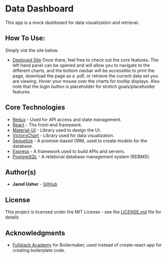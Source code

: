 # Data Dashboard

This app is a mock dashboard for data visualization and retrieval. 

## How To Use:
Simply vist the site below. 
- [Deployed Site](https://visualdatadash.herokuapp.com/)
Once there, feel free to check out the core features. The left hand panel can be opened and will allow you to navigate to the different charts, and the bottom navbar will be accessible to print the page, download the page as a .pdf, or retrieve the current data set you are viewing. Hover your mouse over the charts for tooltip displays. Also note that the login button is placeholder for stretch goals/placeholder features. 

## Core Technologies
- [Redux](https://redux.js.org/) - Used for API access and state management.
- [React](https://reactjs.org/) - The front-end framework.
- [Material-UI](https://material-ui.com/) - Library used to design the UI.
- [VictoryChart](https://formidable.com/open-source/victory/) - Library used for data visualization. 
- [Sequelize](https://sequelize.org/) - A promise-based ORM, used to create models for the database.
- [Express](https://expressjs.com/) - A framework used to build APIs and servers. 
- [PostgreSQL](https://www.postgresql.org/) - A relational database management system (RDBMS).

## Author(s)
- **Jared Usher** - [GitHub](https://github.com/Oosh74)

## License

This project is licensed under the MIT License - see the [LICENSE.md](LICENSE.md) file for details

## Acknowledgments
- [Fullstack Academy](https://github.com/FullstackAcademy) for Boilermaker, used instead of create-react-app for creating boilerplate code. 
